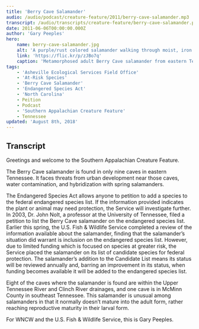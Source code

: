 ```yaml
---
title: 'Berry Cave Salamander'
audio: /audio/podcast/creature-feature/2011/berry-cave-salamander.mp3
transcript: /audio/transcripts/creature-feature/berry-cave-salamander.pdf
date: 2011-06-06T00:00:00.000Z
author: 'Gary Peeples'
hero:
    name: berry-cave-salamander.jpg
    alt: 'A purple/rust colored salamander walking through moist, iron rich red soil.'
    link: 'https://flic.kr/p/zJBo7q'
    caption: 'Metamorphosed adult Berry Cave salamander from eastern Tennessee. Photo by <a href="https://www.flickr.com/photos/twpierson/">Todd Pierson</a>, used with permission.'
tags:
    - 'Asheville Ecological Services Field Office'
    - 'At-Risk Species'
    - 'Berry Cave Salamander'
    - 'Endangered Species Act'
    - 'North Carolina'
    - Peition
    - Podcast
    - 'Southern Appalachian Creature Feature'
    - Tennessee
updated: 'August 8th, 2018'
---
```


## Transcript

Greetings and welcome to the Southern Appalachian Creature Feature.

The Berry Cave salamander is found in only nine caves in eastern Tennessee. It faces threats from urban development near those caves, water contamination, and hybridization with spring salamanders.

The Endangered Species Act allows anyone to petition to add a species to the federal endangered species list. If the information provided indicates the plant or animal may need protection, the Service will investigate further. In 2003, Dr. John Nolt, a professor at the University of Tennessee, filed a petition to list the Berry Cave salamander on the endangered species list.  Earlier this spring, the U.S. Fish & Wildlife Service completed a review of the information available about the salamander, finding that the salamander’s situation did warrant is inclusion on the endangered species list. However, due to limited funding which is focused on species at greater risk, the Service placed the salamander on its list of candidate species for federal protection. The salamander’s addition to the Candidate List means its status will be reviewed annually and, barring an improvement in its status, when funding becomes available it will be added to the endangered species list.

Eight of the caves where the salamander is found are within the Upper Tennessee River and Clinch River drainages, and one cave is in McMinn County in southeast Tennessee.  This salamander is unusual among salamanders in that it normally doesn’t mature into the adult form, rather reaching reproductive maturity in their larval form.

For WNCW and the U.S. Fish & Wildlife Service, this is Gary Peeples.